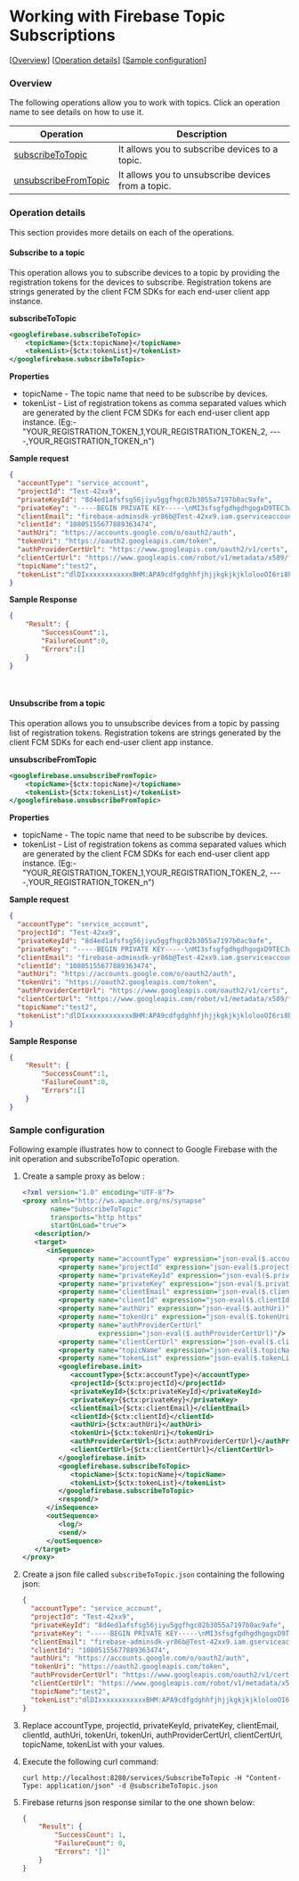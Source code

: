 # Working with Firebase Topic Subscriptions

[[Overview](#overview)]  [[Operation details](#operation-details)]  [[Sample configuration](#sample-configuration)]

### Overview

The following operations allow you to work with topics. Click an operation name to see details on how to use it.

| Operation        | Description |
| ------------- |-------------|
| [subscribeToTopic](#subscribe-to-a-topic)    | It allows you to subscribe devices to a topic. |
| [unsubscribeFromTopic](#unsubscribe-from-a-topic)    | It allows you to unsubscribe devices from a topic. |


### Operation details

This section provides more details on each of the operations.


#### Subscribe to a topic

This operation allows you to subscribe devices to a topic by providing the registration tokens for the devices to subscribe.
Registration tokens are strings generated by the client FCM SDKs for each end-user client app instance.


**subscribeToTopic**

```xml
<googlefirebase.subscribeToTopic>
    <topicName>{$ctx:topicName}</topicName>
    <tokenList>{$ctx:tokenList}</tokenList>
</googlefirebase.subscribeToTopic>
```

**Properties**

* topicName - The topic name that need to be subscribe by devices.
* tokenList - List of registration tokens as comma separated values which are generated by the client FCM SDKs for each end-user client app instance.
              (Eg:- "YOUR_REGISTRATION_TOKEN_1,YOUR_REGISTRATION_TOKEN_2, ----,YOUR_REGISTRATION_TOKEN_n")


**Sample request**

```json
{
  "accountType": "service_account",
  "projectId": "Test-42xx9",
  "privateKeyId": "8d4ed1afsfsg56jiyu5ggfhgc02b3055a7197b0ac9afe",
  "privateKey": "-----BEGIN PRIVATE KEY-----\nMI3sfsgfgdhgdhgogxD9TEC3wkCC\nGKRvlPH1wqXPMhhsWEMHdhhghghgNBWyg/r+ff59KuqhQBs\nHy3ixWbSYW5XYd0ww6fT/UOH1dLYKSKLidEO6v2Rd2Xh+bxSwqi3IuyjuDy8WBJ6\asafrfrsfrsgtyuy\nS4hn+hfhgfhf/e6pGf0Z2KjL4375OUEEK6S\nCixuZQPFHlnqXi6OcmsLqa+A0kmjkLlVHPe9iH6n5Ku7Ikd+P+7ycRS2W8SF6+fg\nIt7oO9LpAgMBAAECggEACQy65kOIq+W2gFYcSfLHjhwqj/FKiaexd94l91slYPpV\n44v2ghxpOqmDTFRNA1rdgTM0NlFbFnCx8wc3TWOuZTN+0RoMHouPZo2GKX7Epepg\nSiVNW9NSaVQZHbTuAHV8ST41U7M4AyG+t6i1JEx2recStG+QCfqi2/xV2V0kN6ZL\neUdGIznl6CmfOdz2mU9JDOVLMpGBEfjEv8B9QukO0odTAJTTlP/XFHVbjHn14B+O\nn2YSIqzXD0aBAJxsecxkDwRsXP3wlg0viAu/wa8b7m6vKMJPYTf85/TThiZNloer\nl1PHuvLfCSlgV0XltyMoUzcNBw8mQgP7ggq4bR1etQKBgQDdGixkmQNIs8X78qAC\nonH6dFG8lUbDbOQCmM1UgijyZHiUNCC0pO6tKCHv9XVkhv845xdv+uIBtxixnETT\njiAQchiy+KaBEUrFY2XPkJt4XKTY8hOhg60IMk4fD9QIl8GUMqp/6ut4YcFe3ldL\nPXWQBsKXLWH7G4GV7Cb9OwEsRQKBgQDDG/Amuxc5vodv78DGDop1BIixW4FXqowD\nYs7LCbzSCTeZ3NF3gqXkF8GJRmBj6GOkrOBfleeffyjeVAuyX/K6PbXUFzrn0bHi\nYG1zDLMXUZEIguK3aJwl3sDnqNYr5GK92Yt6nMmZwXY/0E60b54PJpg1oKy8hfug\nZBC/N8mgVQKBgCn4BeUyhkUOms4wR984Jpp76ef6Deyahs1XY+JespcQKzM2kd64\nT/XeYFLELPxgA6Ixe2luHehlcPKFzyq5F60He1i9ih2FwsOlEnZL5Lb8Hu5vRPqr\nm/SqV9ndj0nyRHR1CZguZ3P6WlI/siI+EEq+fcFkg+y+U+K5aM04nghhAoGBAKSR\n+TPCFWoYgobxVMn6U+E2LNJkm6nFagolGsZ59TG4opR+hJRot+K4Av/2Q7GhwAKT\n60HU4KVRDbjSbXdMpSFgkfFOktocrw2CRm+Ho7wkidADDpajfyoWROJiMByfrIX0\nbEjE3Ot7GnHjE6/wggLHjBWX7HusC72TCekwdjptAoGAZO2GhJq72eaKs4WoaQys\nkzUTlYxzeP3/hOJbJiD/p2VJkNfwSV5AkOYcPFAyEV5kydA7DwzAKLGaTk9a04Wx\nWXm7wCSVm8QMCYirFU7HTpjnge96fSpO12w6tQ0PB2EIVZ4hFVRVW3sy1i67saqi\nzbNQ+/qgESIWS+7KXf2otwQ=\n-----END PRIVATE KEY-----\n",
  "clientEmail": "firebase-adminsdk-yr86b@Test-42xx9.iam.gserviceaccount.com",
  "clientId": "10805155677889363474",
  "authUri": "https://accounts.google.com/o/oauth2/auth",
  "tokenUri": "https://oauth2.googleapis.com/token",
  "authProviderCertUrl": "https://www.googleapis.com/oauth2/v1/certs",
  "clientCertUrl": "https://www.googleapis.com/robot/v1/metadata/x509/firebase-adminsdk-yr86b%40Test-42xx9.iam.gserviceaccount.com",
  "topicName":"test2",
  "tokenList":"dlDIxxxxxxxxxxxxBHM:APA9cdfgdghhfjhjjkgkjkjklolooOI6ri8bwHafgNXDjX2n2kKwo4fK8hmuoamVddJfAwWr4xymkLZea_wVfLlENk,dlAIxxxxxxxxxxxxBHM:APAxvvfsojnwgfgwnwkww8bwHafgNXDjX2n2kKwo4fK8hmuRTBJJbksea_wVfLlENk"
}
```


**Sample Response**

```json
{
    "Result": {
        "SuccessCount":1,
        "FailureCount":0,
        "Errors":[]
    }
}
```

<br/>

#### Unsubscribe from a topic

This operation allows you to unsubscribe devices from a topic by passing list of registration tokens.
Registration tokens are strings generated by the client FCM SDKs for each end-user client app instance.

**unsubscribeFromTopic**

```xml
<googlefirebase.unsubscribeFromTopic>
    <topicName>{$ctx:topicName}</topicName>
    <tokenList>{$ctx:tokenList}</tokenList>
</googlefirebase.unsubscribeFromTopic>
```

**Properties**

* topicName - The topic name that need to be subscribe by devices.
* tokenList - List of registration tokens as comma separated values which are generated by the client FCM SDKs for each end-user client app instance.
              (Eg:- "YOUR_REGISTRATION_TOKEN_1,YOUR_REGISTRATION_TOKEN_2, ----,YOUR_REGISTRATION_TOKEN_n")


**Sample request**

```json
{
  "accountType": "service_account",
  "projectId": "Test-42xx9",
  "privateKeyId": "8d4ed1afsfsg56jiyu5ggfhgc02b3055a7197b0ac9afe",
  "privateKey": "-----BEGIN PRIVATE KEY-----\nMI3sfsgfgdhgdhgogxD9TEC3wkCC\nGKRvlPH1wqXPMhhsWEMHdhhghghgNBWyg/r+ff59KuqhQBs\nHy3ixWbSYW5XYd0ww6fT/UOH1dLYKSKLidEO6v2Rd2Xh+bxSwqi3IuyjuDy8WBJ6\asafrfrsfrsgtyuy\nS4hn+hfhgfhf/e6pGf0Z2KjL4375OUEEK6S\nCixuZQPFHlnqXi6OcmsLqa+A0kmjkLlVHPe9iH6n5Ku7Ikd+P+7ycRS2W8SF6+fg\nIt7oO9LpAgMBAAECggEACQy65kOIq+W2gFYcSfLHjhwqj/FKiaexd94l91slYPpV\n44v2ghxpOqmDTFRNA1rdgTM0NlFbFnCx8wc3TWOuZTN+0RoMHouPZo2GKX7Epepg\nSiVNW9NSaVQZHbTuAHV8ST41U7M4AyG+t6i1JEx2recStG+QCfqi2/xV2V0kN6ZL\neUdGIznl6CmfOdz2mU9JDOVLMpGBEfjEv8B9QukO0odTAJTTlP/XFHVbjHn14B+O\nn2YSIqzXD0aBAJxsecxkDwRsXP3wlg0viAu/wa8b7m6vKMJPYTf85/TThiZNloer\nl1PHuvLfCSlgV0XltyMoUzcNBw8mQgP7ggq4bR1etQKBgQDdGixkmQNIs8X78qAC\nonH6dFG8lUbDbOQCmM1UgijyZHiUNCC0pO6tKCHv9XVkhv845xdv+uIBtxixnETT\njiAQchiy+KaBEUrFY2XPkJt4XKTY8hOhg60IMk4fD9QIl8GUMqp/6ut4YcFe3ldL\nPXWQBsKXLWH7G4GV7Cb9OwEsRQKBgQDDG/Amuxc5vodv78DGDop1BIixW4FXqowD\nYs7LCbzSCTeZ3NF3gqXkF8GJRmBj6GOkrOBfleeffyjeVAuyX/K6PbXUFzrn0bHi\nYG1zDLMXUZEIguK3aJwl3sDnqNYr5GK92Yt6nMmZwXY/0E60b54PJpg1oKy8hfug\nZBC/N8mgVQKBgCn4BeUyhkUOms4wR984Jpp76ef6Deyahs1XY+JespcQKzM2kd64\nT/XeYFLELPxgA6Ixe2luHehlcPKFzyq5F60He1i9ih2FwsOlEnZL5Lb8Hu5vRPqr\nm/SqV9ndj0nyRHR1CZguZ3P6WlI/siI+EEq+fcFkg+y+U+K5aM04nghhAoGBAKSR\n+TPCFWoYgobxVMn6U+E2LNJkm6nFagolGsZ59TG4opR+hJRot+K4Av/2Q7GhwAKT\n60HU4KVRDbjSbXdMpSFgkfFOktocrw2CRm+Ho7wkidADDpajfyoWROJiMByfrIX0\nbEjE3Ot7GnHjE6/wggLHjBWX7HusC72TCekwdjptAoGAZO2GhJq72eaKs4WoaQys\nkzUTlYxzeP3/hOJbJiD/p2VJkNfwSV5AkOYcPFAyEV5kydA7DwzAKLGaTk9a04Wx\nWXm7wCSVm8QMCYirFU7HTpjnge96fSpO12w6tQ0PB2EIVZ4hFVRVW3sy1i67saqi\nzbNQ+/qgESIWS+7KXf2otwQ=\n-----END PRIVATE KEY-----\n",
  "clientEmail": "firebase-adminsdk-yr86b@Test-42xx9.iam.gserviceaccount.com",
  "clientId": "10805155677889363474",
  "authUri": "https://accounts.google.com/o/oauth2/auth",
  "tokenUri": "https://oauth2.googleapis.com/token",
  "authProviderCertUrl": "https://www.googleapis.com/oauth2/v1/certs",
  "clientCertUrl": "https://www.googleapis.com/robot/v1/metadata/x509/firebase-adminsdk-yr86b%40Test-42xx9.iam.gserviceaccount.com",
  "topicName":"test2",
  "tokenList":"dlDIxxxxxxxxxxxxBHM:APA9cdfgdghhfjhjjkgkjkjklolooOI6ri8bwHafgNXDjX2n2kKwo4fK8hmuoamVddJfAwWr4xymkLZea_wVfLlENk,dlAIxxxxxxxxxxxxBHM:APAxvvfsojnwgfgwnwkww8bwHafgNXDjX2n2kKwo4fK8hmuRTBJJbksea_wVfLlENk"
}
```


**Sample Response**

```json
{
    "Result": {
        "SuccessCount":1,
        "FailureCount":0,
        "Errors":[]
    }
}
```



### Sample configuration

Following example illustrates how to connect to Google Firebase with the init operation and subscribeToTopic operation.

1. Create a sample proxy as below :
    ```xml
    <?xml version="1.0" encoding="UTF-8"?>
    <proxy xmlns="http://ws.apache.org/ns/synapse"
           name="SubscribeToTopic"
           transports="http https"
           startOnLoad="true">
       <description/>
       <target>
          <inSequence>
             <property name="accountType" expression="json-eval($.accountType)"/>
             <property name="projectId" expression="json-eval($.projectId)"/>
             <property name="privateKeyId" expression="json-eval($.privateKeyId)"/>
             <property name="privateKey" expression="json-eval($.privateKey)"/>
             <property name="clientEmail" expression="json-eval($.clientEmail)"/>
             <property name="clientId" expression="json-eval($.clientId)"/>
             <property name="authUri" expression="json-eval($.authUri)"/>
             <property name="tokenUri" expression="json-eval($.tokenUri)"/>
             <property name="authProviderCertUrl"
                       expression="json-eval($.authProviderCertUrl)"/>
             <property name="clientCertUrl" expression="json-eval($.clientCertUrl)"/>
             <property name="topicName" expression="json-eval($.topicName)"/>
             <property name="tokenList" expression="json-eval($.tokenList)"/>
             <googlefirebase.init>
                <accountType>{$ctx:accountType}</accountType>
                <projectId>{$ctx:projectId}</projectId>
                <privateKeyId>{$ctx:privateKeyId}</privateKeyId>
                <privateKey>{$ctx:privateKey}</privateKey>
                <clientEmail>{$ctx:clientEmail}</clientEmail>
                <clientId>{$ctx:clientId}</clientId>
                <authUri>{$ctx:authUri}</authUri>
                <tokenUri>{$ctx:tokenUri}</tokenUri>
                <authProviderCertUrl>{$ctx:authProviderCertUrl}</authProviderCertUrl>
                <clientCertUrl>{$ctx:clientCertUrl}</clientCertUrl>
             </googlefirebase.init>
             <googlefirebase.subscribeToTopic>
                <topicName>{$ctx:topicName}</topicName>
                <tokenList>{$ctx:tokenList}</tokenList>
             </googlefirebase.subscribeToTopic>
             <respond/>
          </inSequence>
          <outSequence>
             <log/>
             <send/>
          </outSequence>
       </target>
    </proxy>
    ```

2. Create a json file called `subscribeToTopic.json` containing the following json:

    ```json
    {
      "accountType": "service_account",
      "projectId": "Test-42xx9",
      "privateKeyId": "8d4ed1afsfsg56jiyu5ggfhgc02b3055a7197b0ac9afe",
      "privateKey": "-----BEGIN PRIVATE KEY-----\nMI3sfsgfgdhgdhgogxD9TEC3wkCC\nGKRvlPH1wqXPMhhsWEMHdhhghghgNBWyg/r+ff59KuqhQBs\nHy3ixWbSYW5XYd0ww6fT/UOH1dLYKSKLidEO6v2Rd2Xh+bxSwqi3IuyjuDy8WBJ6\asafrfrsfrsgtyuy\nS4hn+hfhgfhf/e6pGf0Z2KjL4375OUEEK6S\nCixuZQPFHlnqXi6OcmsLqa+A0kmjkLlVHPe9iH6n5Ku7Ikd+P+7ycRS2W8SF6+fg\nIt7oO9LpAgMBAAECggEACQy65kOIq+W2gFYcSfLHjhwqj/FKiaexd94l91slYPpV\n44v2ghxpOqmDTFRNA1rdgTM0NlFbFnCx8wc3TWOuZTN+0RoMHouPZo2GKX7Epepg\nSiVNW9NSaVQZHbTuAHV8ST41U7M4AyG+t6i1JEx2recStG+QCfqi2/xV2V0kN6ZL\neUdGIznl6CmfOdz2mU9JDOVLMpGBEfjEv8B9QukO0odTAJTTlP/XFHVbjHn14B+O\nn2YSIqzXD0aBAJxsecxkDwRsXP3wlg0viAu/wa8b7m6vKMJPYTf85/TThiZNloer\nl1PHuvLfCSlgV0XltyMoUzcNBw8mQgP7ggq4bR1etQKBgQDdGixkmQNIs8X78qAC\nonH6dFG8lUbDbOQCmM1UgijyZHiUNCC0pO6tKCHv9XVkhv845xdv+uIBtxixnETT\njiAQchiy+KaBEUrFY2XPkJt4XKTY8hOhg60IMk4fD9QIl8GUMqp/6ut4YcFe3ldL\nPXWQBsKXLWH7G4GV7Cb9OwEsRQKBgQDDG/Amuxc5vodv78DGDop1BIixW4FXqowD\nYs7LCbzSCTeZ3NF3gqXkF8GJRmBj6GOkrOBfleeffyjeVAuyX/K6PbXUFzrn0bHi\nYG1zDLMXUZEIguK3aJwl3sDnqNYr5GK92Yt6nMmZwXY/0E60b54PJpg1oKy8hfug\nZBC/N8mgVQKBgCn4BeUyhkUOms4wR984Jpp76ef6Deyahs1XY+JespcQKzM2kd64\nT/XeYFLELPxgA6Ixe2luHehlcPKFzyq5F60He1i9ih2FwsOlEnZL5Lb8Hu5vRPqr\nm/SqV9ndj0nyRHR1CZguZ3P6WlI/siI+EEq+fcFkg+y+U+K5aM04nghhAoGBAKSR\n+TPCFWoYgobxVMn6U+E2LNJkm6nFagolGsZ59TG4opR+hJRot+K4Av/2Q7GhwAKT\n60HU4KVRDbjSbXdMpSFgkfFOktocrw2CRm+Ho7wkidADDpajfyoWROJiMByfrIX0\nbEjE3Ot7GnHjE6/wggLHjBWX7HusC72TCekwdjptAoGAZO2GhJq72eaKs4WoaQys\nkzUTlYxzeP3/hOJbJiD/p2VJkNfwSV5AkOYcPFAyEV5kydA7DwzAKLGaTk9a04Wx\nWXm7wCSVm8QMCYirFU7HTpjnge96fSpO12w6tQ0PB2EIVZ4hFVRVW3sy1i67saqi\nzbNQ+/qgESIWS+7KXf2otwQ=\n-----END PRIVATE KEY-----\n",
      "clientEmail": "firebase-adminsdk-yr86b@Test-42xx9.iam.gserviceaccount.com",
      "clientId": "10805155677889363474",
      "authUri": "https://accounts.google.com/o/oauth2/auth",
      "tokenUri": "https://oauth2.googleapis.com/token",
      "authProviderCertUrl": "https://www.googleapis.com/oauth2/v1/certs",
      "clientCertUrl": "https://www.googleapis.com/robot/v1/metadata/x509/firebase-adminsdk-yr86b%40Test-42xx9.iam.gserviceaccount.com",
      "topicName":"test2",
      "tokenList":"dlDIxxxxxxxxxxxxBHM:APA9cdfgdghhfjhjjkgkjkjklolooOI6ri8bwHafgNXDjX2n2kKwo4fK8hmuoamVddJfAwWr4xymkLZea_wVfLlENk,dlAIxxxxxxxxxxxxBHM:APAxvvfsojnwgfgwnwkww8bwHafgNXDjX2n2kKwo4fK8hmuRTBJJbksea_wVfLlENk"
    }
    ```

3. Replace accountType, projectId, privateKeyId, privateKey, clientEmail, clientId, authUri, tokenUri, tokenUri, authProviderCertUrl, clientCertUrl, topicName, tokenList with your values.

4. Execute the following curl command:

    ```curl
    curl http://localhost:8280/services/SubscribeToTopic -H "Content-Type: application/json" -d @subscribeToTopic.json
    ```

5. Firebase returns json response similar to the one shown below:

    ```json
    {
        "Result": {
            "SuccessCount": 1,
            "FailureCount": 0,
            "Errors": "[]"
        }
    }
    ```